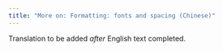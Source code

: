```yaml
---
title: "More on: Formatting: fonts and spacing (Chinese)"
---
```

Translation to be added _after_ English text completed.

